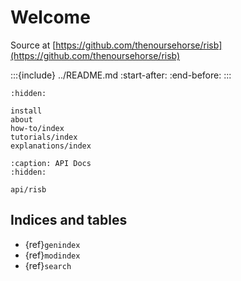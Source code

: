 # Welcome

Source at [https://github.com/thenoursehorse/risb](https://github.com/thenoursehorse/risb)

:::{include} ../README.md
:start-after: <!-- INDEX-START -->
:end-before: <!-- INDEX-END -->
:::

```{toctree}
:hidden:

install
about
how-to/index
tutorials/index
explanations/index
```

```{toctree}
:caption: API Docs
:hidden:

api/risb
```

## Indices and tables

- {ref}`genindex`
- {ref}`modindex`
- {ref}`search`
